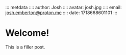 ::: metdata
:::: author: Josh
:::: avatar: josh.jpg
:::: email: josh.emberton@proton.me
:::: date: 1718668601101
:::

# Welcome!

This is a filler post.
